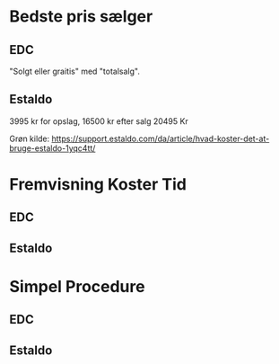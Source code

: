 # Bedste pris sælger

## EDC

"Solgt eller graitis" med "totalsalg".

## Estaldo

3995 kr for opslag,
16500 kr efter salg
20495 Kr

Grøn kilde: https://support.estaldo.com/da/article/hvad-koster-det-at-bruge-estaldo-1yqc4tt/

# Fremvisning Koster Tid

## EDC

## Estaldo

# Simpel Procedure

## EDC

## Estaldo
